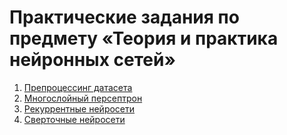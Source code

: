 # Практические задания по предмету «Теория и практика нейронных сетей»

1. [Препроцессинг датасета](https://github.com/llirik42/Dataset-Preprocessing)
2. [Многослойный персептрон](https://github.com/llirik42/Perceptron)
3. [Рекуррентные нейросети](https://github.com/llirik42/Recurrent-Neural-Networks)
4. [Сверточные нейросети](https://github.com/llirik42/Convolutional-Neural-Network)
